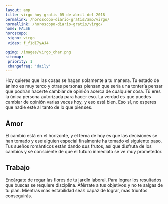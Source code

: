 ```yaml
---
layout: amp
title: virgo hoy gratis 05 de abril del 2018 
permalink: /horoscopo-diario-gratis/amp/virgo/
normallink: /horoscopo-diario-gratis/virgo/
home: FALSE
horoscopo:
 signo: virgo
 video: f_f1dI7yAJ4

ogimg: /images/virgo_char.png
sitemap:
 priority: 1
 changefreq: 'daily'
---
```



Hoy quieres que las cosas se hagan solamente a tu manera. Tu estado de ánimo es muy terco y otras personas piensan que sería una tontería pensar que podrían hacerte cambiar de opinión acerca de cualquier cosa. Tú eres la única persona autorizada para hacer eso. La verdad es que puedes cambiar de opinión varias veces hoy, y eso está bien. Eso sí, no esperes que nadie esté al tanto de lo que pienses.

## Amor

El cambio está en el horizonte, y el tema de hoy es que las decisiones se han tomado y ese alguien especial finalmente ha tomado el siguiente paso. Tus sueños románticos están dando sus frutos, así que disfruta de los cambios y sé consciente de que el futuro inmediato se ve muy prometedor.

## Trabajo

Encárgate de regar las flores de tu jardín laboral. Para lograr los resultados que buscas se requiere disciplina. Aférrate a tus objetivos y no te salgas de tu plan. Mientras más estabilidad seas capaz de lograr, más triunfos conseguirás.